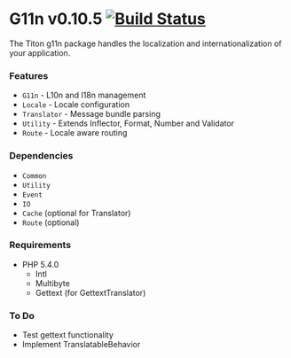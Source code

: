 # G11n v0.10.5 [![Build Status](https://travis-ci.org/titon/g11n.png)](https://travis-ci.org/titon/g11n) #

The Titon g11n package handles the localization and internationalization of your application.

### Features ###

* `G11n` - L10n and I18n management
* `Locale` - Locale configuration
* `Translator` - Message bundle parsing
* `Utility` - Extends Inflector, Format, Number and Validator
* `Route` - Locale aware routing

### Dependencies ###

* `Common`
* `Utility`
* `Event`
* `IO`
* `Cache` (optional for Translator)
* `Route` (optional)

### Requirements ###

* PHP 5.4.0
    * Intl
    * Multibyte
    * Gettext (for GettextTranslator)

### To Do ###

* Test gettext functionality
* Implement TranslatableBehavior
